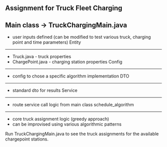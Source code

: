 Assignment for Truck Fleet Charging
-----------------------------------

Main class -> TruckChargingMain.java
------------------------------------
  - user inputs defined (can be modified to test various truck, charging point and time parameters)
Entity
------
  - Truck.java - truck properties
  - ChargePoint.java - charging station properties
Config
------
  - config to chose a specific algorithm implementation
DTO
-----
  - standard dto for results
Service
---------
  - route service call logic from main class
schedule_algorithm
-------------------
  - core truck assignment logic (greedy approach)
  - can be improvised using various algorithmic patterns

Run TruckChargingMain.java to see the truck assignments for the available chargepoint stations.
